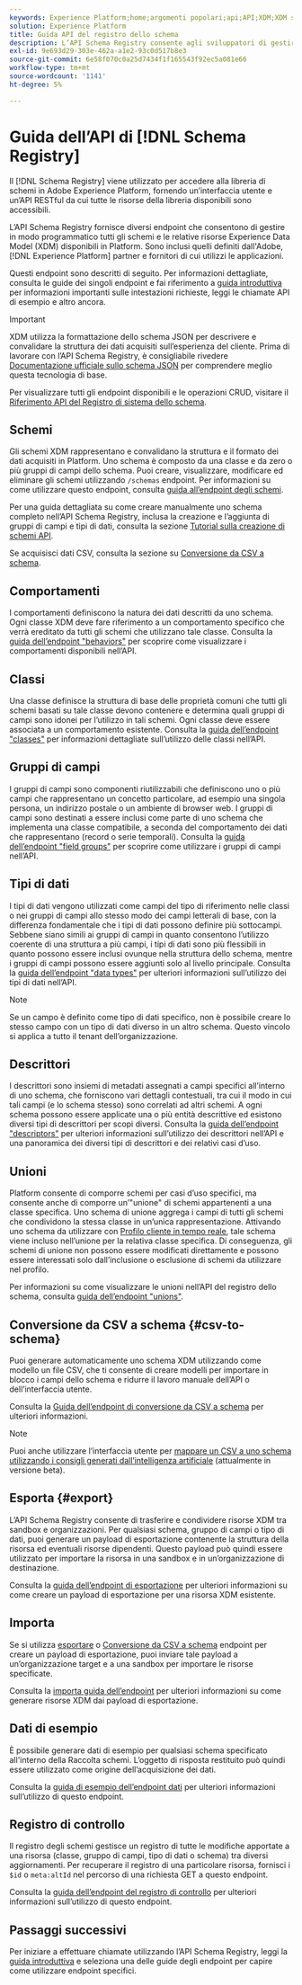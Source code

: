```yaml
---
keywords: Experience Platform;home;argomenti popolari;api;API;XDM;XDM system;Experience data model;Experience data model;Experience Data Model;data model;Data Model;schema registry;Schema Registry;
solution: Experience Platform
title: Guida API del registro dello schema
description: L’API Schema Registry consente agli sviluppatori di gestire in modo programmatico tutti gli schemi e le relative risorse Experience Data Model (XDM) all’interno di Adobe Experience Platform. Segui questa guida per scoprire come eseguire operazioni chiave utilizzando l’API.
exl-id: 9e693d29-303e-462a-a1e2-93c0d517b8e3
source-git-commit: 6e58f070c0a25d7434f1f165543f92ec5a081e66
workflow-type: tm+mt
source-wordcount: '1141'
ht-degree: 5%

---
```


# Guida dell’API di [!DNL Schema Registry]

Il [!DNL Schema Registry] viene utilizzato per accedere alla libreria di schemi in Adobe Experience Platform, fornendo un’interfaccia utente e un’API RESTful da cui tutte le risorse della libreria disponibili sono accessibili.

L’API Schema Registry fornisce diversi endpoint che consentono di gestire in modo programmatico tutti gli schemi e le relative risorse Experience Data Model (XDM) disponibili in Platform. Sono inclusi quelli definiti dall&#39;Adobe, [!DNL Experience Platform] partner e fornitori di cui utilizzi le applicazioni.

Questi endpoint sono descritti di seguito. Per informazioni dettagliate, consulta le guide dei singoli endpoint e fai riferimento a [guida introduttiva](./getting-started.md) per informazioni importanti sulle intestazioni richieste, leggi le chiamate API di esempio e altro ancora.

>[!IMPORTANT]
>
>XDM utilizza la formattazione dello schema JSON per descrivere e convalidare la struttura dei dati acquisiti sull’esperienza del cliente. Prima di lavorare con l’API Schema Registry, è consigliabile rivedere [Documentazione ufficiale sullo schema JSON](https://json-schema.org/) per comprendere meglio questa tecnologia di base.

Per visualizzare tutti gli endpoint disponibili e le operazioni CRUD, visitare il [Riferimento API del Registro di sistema dello schema](https://www.adobe.io/experience-platform-apis/references/schema-registry/).

## Schemi

Gli schemi XDM rappresentano e convalidano la struttura e il formato dei dati acquisiti in Platform. Uno schema è composto da una classe e da zero o più gruppi di campi dello schema. Puoi creare, visualizzare, modificare ed eliminare gli schemi utilizzando `/schemas` endpoint. Per informazioni su come utilizzare questo endpoint, consulta [guida all’endpoint degli schemi](./schemas.md).

Per una guida dettagliata su come creare manualmente uno schema completo nell’API Schema Registry, inclusa la creazione e l’aggiunta di gruppi di campi e tipi di dati, consulta la sezione [Tutorial sulla creazione di schemi API](../tutorials/create-schema-api.md).

Se acquisisci dati CSV, consulta la sezione su [Conversione da CSV a schema](#csv-to-schema).

## Comportamenti

I comportamenti definiscono la natura dei dati descritti da uno schema. Ogni classe XDM deve fare riferimento a un comportamento specifico che verrà ereditato da tutti gli schemi che utilizzano tale classe. Consulta la [guida dell’endpoint &quot;behaviors&quot;](./behaviors.md) per scoprire come visualizzare i comportamenti disponibili nell’API.

## Classi

Una classe definisce la struttura di base delle proprietà comuni che tutti gli schemi basati su tale classe devono contenere e determina quali gruppi di campi sono idonei per l’utilizzo in tali schemi. Ogni classe deve essere associata a un comportamento esistente. Consulta la [guida dell’endpoint &quot;classes&quot;](./classes.md) per informazioni dettagliate sull’utilizzo delle classi nell’API.

## Gruppi di campi

I gruppi di campi sono componenti riutilizzabili che definiscono uno o più campi che rappresentano un concetto particolare, ad esempio una singola persona, un indirizzo postale o un ambiente di browser web. I gruppi di campi sono destinati a essere inclusi come parte di uno schema che implementa una classe compatibile, a seconda del comportamento dei dati che rappresentano (record o serie temporali). Consulta la [guida dell’endpoint &quot;field groups&quot;](./field-groups.md) per scoprire come utilizzare i gruppi di campi nell’API.

## Tipi di dati

I tipi di dati vengono utilizzati come campi del tipo di riferimento nelle classi o nei gruppi di campi allo stesso modo dei campi letterali di base, con la differenza fondamentale che i tipi di dati possono definire più sottocampi. Sebbene siano simili ai gruppi di campi in quanto consentono l’utilizzo coerente di una struttura a più campi, i tipi di dati sono più flessibili in quanto possono essere inclusi ovunque nella struttura dello schema, mentre i gruppi di campi possono essere aggiunti solo al livello principale. Consulta la [guida dell’endpoint &quot;data types&quot;](./data-types.md) per ulteriori informazioni sull’utilizzo dei tipi di dati nell’API.

>[!NOTE]
>
>Se un campo è definito come tipo di dati specifico, non è possibile creare lo stesso campo con un tipo di dati diverso in un altro schema. Questo vincolo si applica a tutto il tenant dell’organizzazione.

## Descrittori

I descrittori sono insiemi di metadati assegnati a campi specifici all’interno di uno schema, che forniscono vari dettagli contestuali, tra cui il modo in cui tali campi (e lo schema stesso) sono correlati ad altri schemi. A ogni schema possono essere applicate una o più entità descrittive ed esistono diversi tipi di descrittori per scopi diversi. Consulta la [guida dell’endpoint &quot;descriptors&quot;](./descriptors.md) per ulteriori informazioni sull’utilizzo dei descrittori nell’API e una panoramica dei diversi tipi di descrittori e dei relativi casi d’uso.

## Unioni

Platform consente di comporre schemi per casi d’uso specifici, ma consente anche di comporre un’&quot;unione&quot; di schemi appartenenti a una classe specifica. Uno schema di unione aggrega i campi di tutti gli schemi che condividono la stessa classe in un’unica rappresentazione. Attivando uno schema da utilizzare con [Profilo cliente in tempo reale](../../profile/home.md), tale schema viene incluso nell’unione per la relativa classe specifica. Di conseguenza, gli schemi di unione non possono essere modificati direttamente e possono essere interessati solo dall’inclusione o esclusione di schemi da utilizzare nel profilo.

Per informazioni su come visualizzare le unioni nell’API del registro dello schema, consulta [guida dell’endpoint &quot;unions&quot;](./unions.md).

## Conversione da CSV a schema {#csv-to-schema}

Puoi generare automaticamente uno schema XDM utilizzando come modello un file CSV, che ti consente di creare modelli per importare in blocco i campi dello schema e ridurre il lavoro manuale dell’API o dell’interfaccia utente.

Consulta la [Guida dell’endpoint di conversione da CSV a schema](./export.md) per ulteriori informazioni.

>[!NOTE]
>
>Puoi anche utilizzare l’interfaccia utente per [mappare un CSV a uno schema utilizzando i consigli generati dall’intelligenza artificiale](../../ingestion/tutorials/map-csv/recommendations.md) (attualmente in versione beta).

## Esporta {#export}

L’API Schema Registry consente di trasferire e condividere risorse XDM tra sandbox e organizzazioni. Per qualsiasi schema, gruppo di campi o tipo di dati, puoi generare un payload di esportazione contenente la struttura della risorsa ed eventuali risorse dipendenti. Questo payload può quindi essere utilizzato per importare la risorsa in una sandbox e in un’organizzazione di destinazione.

Consulta la [guida dell’endpoint di esportazione](./export.md) per ulteriori informazioni su come creare un payload di esportazione per una risorsa XDM esistente.

## Importa

Se si utilizza [esportare](#export) o [Conversione da CSV a schema](./import.md) endpoint per creare un payload di esportazione, puoi inviare tale payload a un’organizzazione target e a una sandbox per importare le risorse specificate.

Consulta la [importa guida dell’endpoint](./export.md) per ulteriori informazioni su come generare risorse XDM dai payload di esportazione.

## Dati di esempio

È possibile generare dati di esempio per qualsiasi schema specificato all&#39;interno della Raccolta schemi. L’oggetto di risposta restituito può quindi essere utilizzato come origine dell’acquisizione dei dati.

Consulta la [guida di esempio dell’endpoint dati](./sample-data.md) per ulteriori informazioni sull’utilizzo di questo endpoint.

## Registro di controllo

Il registro degli schemi gestisce un registro di tutte le modifiche apportate a una risorsa (classe, gruppo di campi, tipo di dati o schema) tra diversi aggiornamenti. Per recuperare il registro di una particolare risorsa, fornisci i `$id` o `meta:altId` nel percorso di una richiesta GET a questo endpoint.

Consulta la [guida dell’endpoint del registro di controllo](./audit-log.md) per ulteriori informazioni sull’utilizzo di questo endpoint.

## Passaggi successivi

Per iniziare a effettuare chiamate utilizzando l’API Schema Registry, leggi la [guida introduttiva](./getting-started.md) e seleziona una delle guide degli endpoint per capire come utilizzare endpoint specifici.
